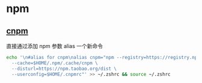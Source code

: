 # npm

## [cnpm](https://npm.taobao.org/)

直接通过添加 npm 参数 alias 一个新命令

```bash
echo '\n#alias for cnpm\nalias cnpm="npm --registry=https://registry.npm.taobao.org \
  --cache=$HOME/.npm/.cache/cnpm \
  --disturl=https://npm.taobao.org/dist \
  --userconfig=$HOME/.cnpmrc"' >> ~/.zshrc && source ~/.zshrc
```
